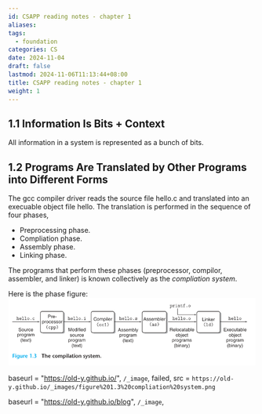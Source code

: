 ```yaml
---
id: CSAPP reading notes - chapter 1
aliases: 
tags:
  - foundation
categories: CS
date: 2024-11-04
draft: false
lastmod: 2024-11-06T11:13:44+08:00
title: CSAPP reading notes - chapter 1
weight: 1
---
```

## 1.1 Information Is Bits + Context

All information in a system is represented as a bunch of bits.
## 1.2 Programs Are Translated by Other Programs into Different Forms

The gcc compiler driver reads the source file hello.c and translated into an execuable object file hello. The translation is performed in the sequence of four phases, 
- Preprocessing phase.
- Compliation phase.
- Assembly phase.
- Linking phase.

The programs that perform these phases (preprocessor, compilor, assembler, and linker) is known collectively as the *compliation system*. 

Here is the phase figure:
![compliation system](_images/figure%201.3%20compliation%20system.png)

baseurl = "https://old-y.github.io/", `/_image`, failed, src = `https://old-y.github.io/_images/figure%201.3%20compliation%20system.png`

baseurl = "https://old-y.github.io/blog", `/_image`, 
